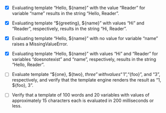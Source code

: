 - [x] Evaluating template “Hello, ${name}” with the value “Reader” for variable “name” results in the string “Hello,
  Reader”.


- [x] Evaluating template “${greeting}, ${name}” with values “Hi” and “Reader”, respectively, results in the string “Hi,
  Reader”.


- [x] Evaluating template “Hello, ${name}” with no value for variable “name” raises a MissingValueError.

- [x] Evaluating template “Hello, ${name}” with values “Hi” and “Reader” for variables “doesnotexist” and “name”,
  respectively, results in the string “Hello, Reader”.


- [ ] Evaluate template “${one}, ${two}, ${three}” with values “1”, “${foo}”, and “3”, respectively, and verify that the
  template engine renders the result as “1, ${foo}, 3”.


- [ ] Verify that a template of 100 words and 20 variables with values of approximately 15 characters each is evaluated
  in 200 milliseconds or less.